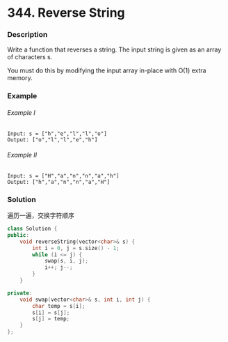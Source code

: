 # 344. Reverse String

### Description

Write a function that reverses a string. The input string is given as an array of characters s.

You must do this by modifying the input array in-place with O(1) extra memory.

### Example 

###### Example I

```
Input: s = ["h","e","l","l","o"]
Output: ["o","l","l","e","h"]
```

###### Example II

```
Input: s = ["H","a","n","n","a","h"]
Output: ["h","a","n","n","a","H"]
```

### Solution

遍历一遍，交换字符顺序

```c++
class Solution {
public:
    void reverseString(vector<char>& s) {
        int i = 0, j = s.size() - 1;
        while (i <= j) {
            swap(s, i, j);
            i++; j--;
        }
    }

private:
    void swap(vector<char>& s, int i, int j) {
        char temp = s[i];
        s[i] = s[j];
        s[j] = temp;
    }
};
```
